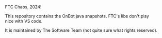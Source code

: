 FTC Chaos, 2024! 

This repository contains the OnBot java snapshots. FTC's libs don't play nice with VS code.

It is maintained by The Software Team (not quite sure what rights reserved).

